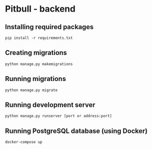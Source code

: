 # Pitbull - backend 

## Installing required packages
```
pip install -r requirements.txt
```
## Creating migrations
```
python manage.py makemigrations
```
## Running migrations
```
python manage.py migrate
```
## Running development server
```
python manage.py runserver [port or address:port]
```
## Running PostgreSQL database (using Docker)
```
docker-compose up
```